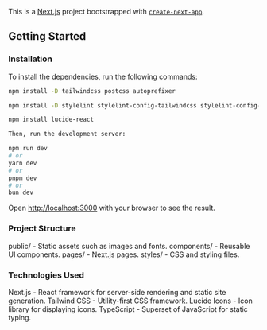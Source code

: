 This is a [Next.js](https://nextjs.org/) project bootstrapped with [`create-next-app`](https://github.com/vercel/next.js/tree/canary/packages/create-next-app).

## Getting Started

### Installation

To install the dependencies, run the following commands:

```sh
npm install -D tailwindcss postcss autoprefixer  

npm install -D stylelint stylelint-config-tailwindcss stylelint-config-prettier stylelint-order

npm install lucide-react

Then, run the development server:

npm run dev
# or
yarn dev
# or
pnpm dev
# or
bun dev
```

Open [http://localhost:3000](http://localhost:3000) with your browser to see the result.

### Project Structure

public/ - Static assets such as images and fonts.
components/ - Reusable UI components.
pages/ - Next.js pages.
styles/ - CSS and styling files.

### Technologies Used

Next.js - React framework for server-side rendering and static site generation.
Tailwind CSS - Utility-first CSS framework.
Lucide Icons - Icon library for displaying icons.
TypeScript - Superset of JavaScript for static typing.


